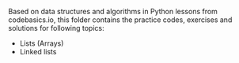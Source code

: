 Based on data structures and algorithms in Python lessons from codebasics.io, this folder contains the practice codes, exercises and solutions for following topics:
- Lists (Arrays)
- Linked lists 

